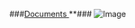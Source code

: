 ###[Documents
](https://drive.google.com/drive/folders/1GKdPG60LBvru-e2fMha9NIqRZFCKdvjO)**###
![Image](https://github.com/user-attachments/assets/80127c9e-17d7-412f-a379-abc8f2e61ad0)
